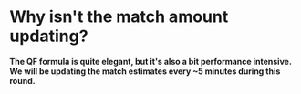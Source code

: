 # Why isn't the match amount updating?

**The QF formula is quite elegant, but it's also a bit performance intensive. We will be updating the match estimates every ~5 minutes during this round.**

